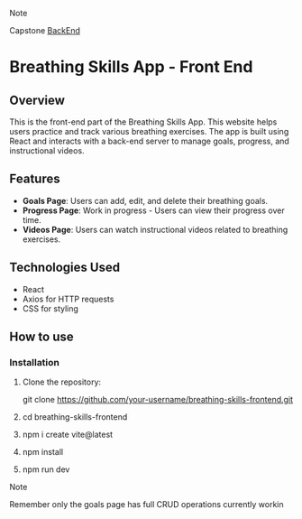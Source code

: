 > [!Note]
> Capstone [BackEnd](https://github.com/iiSurf/capstoneBackEnd)


# Breathing Skills App - Front End

## Overview

This is the front-end part of the Breathing Skills App. This website helps users practice and track various breathing exercises. The app is built using React and interacts with a back-end server to manage goals, progress, and instructional videos. 

## Features

- **Goals Page**: Users can add, edit, and delete their breathing goals.
- **Progress Page**: Work in progress - Users can view their progress over time.
- **Videos Page**: Users can watch instructional videos related to breathing exercises.

## Technologies Used

- React
- Axios for HTTP requests
- CSS for styling

## How to use

### Installation

1. Clone the repository:

   git clone https://github.com/your-username/breathing-skills-frontend.git

2. cd breathing-skills-frontend

3. npm i create vite@latest

4. npm install

5. npm run dev

> [!Note]
> Remember only the goals page has full CRUD operations currently workin